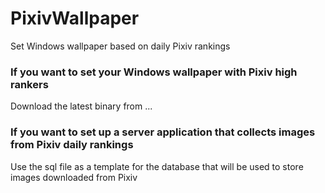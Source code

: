 # PixivWallpaper
Set Windows wallpaper based on daily Pixiv rankings

### If you want to set your Windows wallpaper with Pixiv high rankers

Download the latest binary from ...

### If you want to set up a server application that collects images from Pixiv daily rankings

Use the sql file as a template for the database that will be used to store images downloaded from Pixiv
